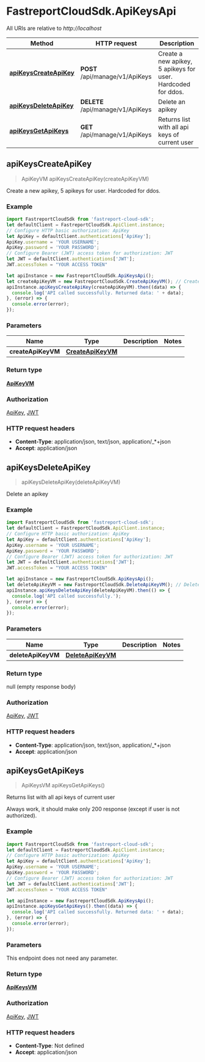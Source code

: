 # FastreportCloudSdk.ApiKeysApi

All URIs are relative to *http://localhost*

Method | HTTP request | Description
------------- | ------------- | -------------
[**apiKeysCreateApiKey**](ApiKeysApi.md#apiKeysCreateApiKey) | **POST** /api/manage/v1/ApiKeys | Create a new apikey, 5 apikeys for user. Hardcoded for ddos.
[**apiKeysDeleteApiKey**](ApiKeysApi.md#apiKeysDeleteApiKey) | **DELETE** /api/manage/v1/ApiKeys | Delete an apikey
[**apiKeysGetApiKeys**](ApiKeysApi.md#apiKeysGetApiKeys) | **GET** /api/manage/v1/ApiKeys | Returns list with all api keys of current user



## apiKeysCreateApiKey

> ApiKeyVM apiKeysCreateApiKey(createApiKeyVM)

Create a new apikey, 5 apikeys for user. Hardcoded for ddos.

### Example

```javascript
import FastreportCloudSdk from 'fastreport-cloud-sdk';
let defaultClient = FastreportCloudSdk.ApiClient.instance;
// Configure HTTP basic authorization: ApiKey
let ApiKey = defaultClient.authentications['ApiKey'];
ApiKey.username = 'YOUR USERNAME';
ApiKey.password = 'YOUR PASSWORD';
// Configure Bearer (JWT) access token for authorization: JWT
let JWT = defaultClient.authentications['JWT'];
JWT.accessToken = "YOUR ACCESS TOKEN"

let apiInstance = new FastreportCloudSdk.ApiKeysApi();
let createApiKeyVM = new FastreportCloudSdk.CreateApiKeyVM(); // CreateApiKeyVM | 
apiInstance.apiKeysCreateApiKey(createApiKeyVM).then((data) => {
  console.log('API called successfully. Returned data: ' + data);
}, (error) => {
  console.error(error);
});

```

### Parameters


Name | Type | Description  | Notes
------------- | ------------- | ------------- | -------------
 **createApiKeyVM** | [**CreateApiKeyVM**](CreateApiKeyVM.md)|  | 

### Return type

[**ApiKeyVM**](ApiKeyVM.md)

### Authorization

[ApiKey](../README.md#ApiKey), [JWT](../README.md#JWT)

### HTTP request headers

- **Content-Type**: application/json, text/json, application/_*+json
- **Accept**: application/json


## apiKeysDeleteApiKey

> apiKeysDeleteApiKey(deleteApiKeyVM)

Delete an apikey

### Example

```javascript
import FastreportCloudSdk from 'fastreport-cloud-sdk';
let defaultClient = FastreportCloudSdk.ApiClient.instance;
// Configure HTTP basic authorization: ApiKey
let ApiKey = defaultClient.authentications['ApiKey'];
ApiKey.username = 'YOUR USERNAME';
ApiKey.password = 'YOUR PASSWORD';
// Configure Bearer (JWT) access token for authorization: JWT
let JWT = defaultClient.authentications['JWT'];
JWT.accessToken = "YOUR ACCESS TOKEN"

let apiInstance = new FastreportCloudSdk.ApiKeysApi();
let deleteApiKeyVM = new FastreportCloudSdk.DeleteApiKeyVM(); // DeleteApiKeyVM | 
apiInstance.apiKeysDeleteApiKey(deleteApiKeyVM).then(() => {
  console.log('API called successfully.');
}, (error) => {
  console.error(error);
});

```

### Parameters


Name | Type | Description  | Notes
------------- | ------------- | ------------- | -------------
 **deleteApiKeyVM** | [**DeleteApiKeyVM**](DeleteApiKeyVM.md)|  | 

### Return type

null (empty response body)

### Authorization

[ApiKey](../README.md#ApiKey), [JWT](../README.md#JWT)

### HTTP request headers

- **Content-Type**: application/json, text/json, application/_*+json
- **Accept**: application/json


## apiKeysGetApiKeys

> ApiKeysVM apiKeysGetApiKeys()

Returns list with all api keys of current user

Always work, it should make only 200 response (except if user is not authorized).

### Example

```javascript
import FastreportCloudSdk from 'fastreport-cloud-sdk';
let defaultClient = FastreportCloudSdk.ApiClient.instance;
// Configure HTTP basic authorization: ApiKey
let ApiKey = defaultClient.authentications['ApiKey'];
ApiKey.username = 'YOUR USERNAME';
ApiKey.password = 'YOUR PASSWORD';
// Configure Bearer (JWT) access token for authorization: JWT
let JWT = defaultClient.authentications['JWT'];
JWT.accessToken = "YOUR ACCESS TOKEN"

let apiInstance = new FastreportCloudSdk.ApiKeysApi();
apiInstance.apiKeysGetApiKeys().then((data) => {
  console.log('API called successfully. Returned data: ' + data);
}, (error) => {
  console.error(error);
});

```

### Parameters

This endpoint does not need any parameter.

### Return type

[**ApiKeysVM**](ApiKeysVM.md)

### Authorization

[ApiKey](../README.md#ApiKey), [JWT](../README.md#JWT)

### HTTP request headers

- **Content-Type**: Not defined
- **Accept**: application/json

